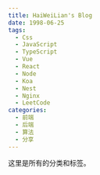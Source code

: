 ```yaml
---
title: HaiWeiLian's Blog
date: 1998-06-25
tags:
  - Css
  - JavaScript
  - TypeScript
  - Vue
  - React
  - Node
  - Koa
  - Nest
  - Nginx
  - LeetCode
categories:
  - 前端
  - 后端
  - 算法
  - 分享
---
```


这里是所有的分类和标签。
